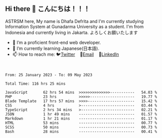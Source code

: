 ## Hi there 👋 こんにちは！！！
ASTRSM here, My name is Dhafa Defrita and I'm currently studying Information System at Gunadarma University as a student. I'm from Indonesia and currently living in Jakarta. よろしくお願いたします

- 🔭 I’m a proficient front-end web developer.
- 🌱 I’m currently learning Japanese(日本語).
- 📫 How to reach me: 🐦[Twitter](https://twitter.com/0_astrsm)&nbsp;&nbsp;&nbsp;&nbsp;📧[Email](ddefrito84@gmail.com)&nbsp;&nbsp;&nbsp;&nbsp;💼[LinkedIn](https://www.linkedin.com/in/dhafa-defrita-rama-yudistira-9357a9229/)
<br>
<!-- <p align="left">
<a href="https://github.com/ASTRSM">
  <img height="180em" src="https://github-readme-stats-eight-theta.vercel.app/api?username=ASTRSM&show_icons=true&theme=dracula&include_all_commits=true&count_private=true"/>
  <img height="180em" src="https://github-readme-stats-eight-theta.vercel.app/api/top-langs/?username=ASTRSM&layout=compact&langs_count=8&theme=dracula"/>
</a>
</p> -->

<!--START_SECTION:waka-->

```text
From: 25 January 2023 - To: 09 May 2023

Total Time: 116 hrs 25 mins

JavaScript       62 hrs 54 mins  >>>>>>>>>>>>>>-----------   54.03 %
PHP              23 hrs          >>>>>--------------------   19.77 %
Blade Template   17 hrs 57 mins  >>>>---------------------   15.42 %
CSS              4 hrs           >------------------------   03.44 %
TypeScript       2 hrs 34 mins   >------------------------   02.21 %
JSON             1 hr 49 mins    -------------------------   01.57 %
Markdown         1 hr 21 mins    -------------------------   01.17 %
HTML             53 mins         -------------------------   00.77 %
SCSS             50 mins         -------------------------   00.73 %
Bash             28 mins         -------------------------   00.41 %
```

<!--END_SECTION:waka-->
